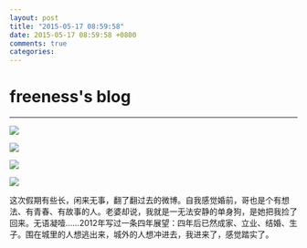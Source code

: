 ```yaml
---
layout: post
title: "2015-05-17 08:59:58"
date: 2015-05-17 08:59:58 +0800
comments: true
categories: 
---
```


# freeness's blog

----------

![](http://okqmqrbgo.bkt.clouddn.com/201505170859581.jpg)

![](http://okqmqrbgo.bkt.clouddn.com/201505170859582.jpg)

![](http://okqmqrbgo.bkt.clouddn.com/201505170859583.jpg)

![](http://okqmqrbgo.bkt.clouddn.com/201505170859584.jpg)

>
这次假期有些长，闲来无事，翻了翻过去的微博。自我感觉婚前，哥也是个有想法、有青春、有故事的人。老婆却说，我就是一无法安静的单身狗，是她把我捡了回来。无语凝噎……2012年写过一条四年展望：四年后已然成家、立业、结婚、生子。围在城里的人想逃出来，城外的人想冲进去，我进来了，感觉踏实了。